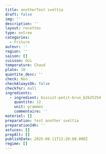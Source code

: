 ```yaml
---
title: anotherTest sveltia
draft: false
img: ''
description: ''
layout: recettes
type: entree
categories:
  - Friture
auteur: ''
region: ''
saison: []
cuisson: Oui
temperature: Chaud
plate: 10
quantite_desc: ''
check: Non
checkAlwaysOk: false
checkfor: null
ingredients:
  - ingredient: biscuit-petit-brun_b2b25254
    quantite: 12
    unit: grammes
    commentaire: ''
materiel: []
preparation: test another sveltia
preparation24h: ''
astuces: []
prepAlt: []
publishDate: 2025-08-11T12:20:00.000Z
regime: []
---
```


